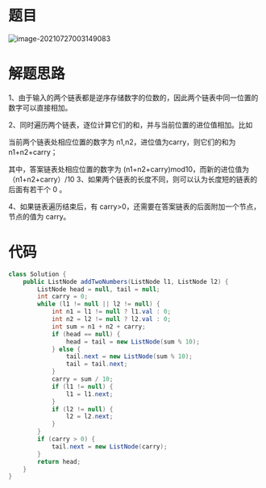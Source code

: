 # 题目

![image-20210727003149083](https://gitee.com/janeroad/iamge-cloud/raw/master/NoteImage/image-20210727003149083.png)

# 解题思路

1、由于输入的两个链表都是逆序存储数字的位数的，因此两个链表中同一位置的数字可以直接相加。

2、同时遍历两个链表，逐位计算它们的和，并与当前位置的进位值相加。比如

当前两个链表处相应位置的数字为 n1,n2，进位值为carry，则它们的和为 n1+n2+carry；

其中，答案链表处相应位置的数字为 (n1+n2+carry)mod10，而新的进位值为 （n1+n2+carry）/10 3、如果两个链表的长度不同，则可以认为长度短的链表的后面有若干个 0 。

4、如果链表遍历结束后，有 carry>0，还需要在答案链表的后面附加一个节点，节点的值为 carry。

# 代码

```java
class Solution {
    public ListNode addTwoNumbers(ListNode l1, ListNode l2) {
        ListNode head = null, tail = null;
        int carry = 0;
        while (l1 != null || l2 != null) {
            int n1 = l1 != null ? l1.val : 0;
            int n2 = l2 != null ? l2.val : 0;
            int sum = n1 + n2 + carry;
            if (head == null) {
                head = tail = new ListNode(sum % 10);
            } else {
                tail.next = new ListNode(sum % 10);
                tail = tail.next;
            }
            carry = sum / 10;
            if (l1 != null) {
                l1 = l1.next;
            }
            if (l2 != null) {
                l2 = l2.next;
            }
        }
        if (carry > 0) {
            tail.next = new ListNode(carry);
        }
        return head;
    }
}
```